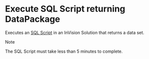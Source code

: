# Execute SQL Script returning DataPackage

Executes an [SQL Script](/articles/invision/docs/sqlscripts.md) in an InVision Solution that returns a data set.

>[!NOTE]
> The SQL Script must take less than 5 minutes to complete.